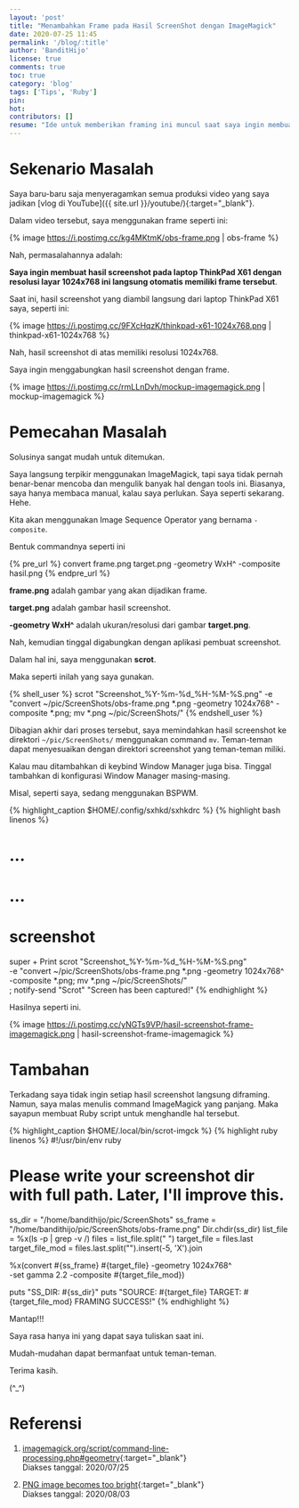 ```yaml
---
layout: 'post'
title: "Menambahkan Frame pada Hasil ScreenShot dengan ImageMagick"
date: 2020-07-25 11:45
permalink: '/blog/:title'
author: 'BanditHijo'
license: true
comments: true
toc: true
category: 'blog'
tags: ['Tips', 'Ruby']
pin:
hot:
contributors: []
resume: "Ide untuk memberikan framing ini muncul saat saya ingin membuat thumbnails di YouTube untuk video dengan resolusi layar saya yang berukuran 4:3, sedangkan thumbnail setidaknya memiliki resolusi berukuran 16:9."
---
```


# Sekenario Masalah

Saya baru-baru saja menyeragamkan semua produksi video yang saya jadikan [vlog di YouTube]({{ site.url }}/youtube/){:target="_blank"}.

Dalam video tersebut, saya menggunakan frame seperti ini:

{% image https://i.postimg.cc/kg4MKtmK/obs-frame.png | obs-frame %}

Nah, permasalahannya adalah:

**Saya ingin membuat hasil screenshot pada laptop ThinkPad X61 dengan resolusi layar 1024x768 ini langsung otomatis memiliki frame tersebut**.

Saat ini, hasil screenshot yang diambil langsung dari laptop ThinkPad X61 saya, seperti ini:

{% image https://i.postimg.cc/9FXcHqzK/thinkpad-x61-1024x768.png | thinkpad-x61-1024x768 %}

Nah, hasil screenshot di atas memiliki resolusi 1024x768.

Saya ingin menggabungkan hasil screenshot dengan frame.

{% image https://i.postimg.cc/rmLLnDvh/mockup-imagemagick.png | mockup-imagemagick %}

# Pemecahan Masalah

Solusinya sangat mudah untuk ditemukan.

Saya langsung terpikir menggunakan ImageMagick, tapi saya tidak pernah benar-benar mencoba dan mengulik banyak hal dengan tools ini. Biasanya, saya hanya membaca manual, kalau saya perlukan. Saya seperti sekarang. Hehe.

Kita akan menggunakan Image Sequence Operator yang bernama `-composite`.

Bentuk commandnya seperti ini

{% pre_url %}
convert frame.png target.png -geometry WxH^ -composite hasil.png
{% endpre_url %}

**frame.png** adalah gambar yang akan dijadikan frame.

**target.png** adalah gambar hasil screenshot.

**-geometry WxH^** adalah ukuran/resolusi dari gambar **target.png**.

Nah, kemudian tinggal digabungkan dengan aplikasi pembuat screenshot.

Dalam hal ini, saya menggunakan **scrot**.

Maka seperti inilah yang saya gunakan.

{% shell_user %}
scrot "Screenshot_%Y-%m-%d_%H-%M-%S.png" -e "convert ~/pic/ScreenShots/obs-frame.png *.png -geometry 1024x768^ -composite *.png; mv *.png ~/pic/ScreenShots/"
{% endshell_user %}

Dibagian akhir dari proses tersebut, saya memindahkan hasil screenshot ke direktori `~/pic/ScreenShots/` menggunakan command `mv`. Teman-teman dapat menyesuaikan dengan direktori screenshot yang teman-teman miliki.

Kalau mau ditambahkan di keybind Window Manager juga bisa. Tinggal tambahkan di konfigurasi Window Manager masing-masing.

Misal, seperti saya, sedang menggunakan BSPWM.

{% highlight_caption $HOME/.config/sxhkd/sxhkdrc %}
{% highlight bash linenos %}
# ...
# ...

# screenshot
super + Print
    scrot "Screenshot_%Y-%m-%d_%H-%M-%S.png" \
    -e "convert ~/pic/ScreenShots/obs-frame.png *.png -geometry 1024x768^ \
    -composite *.png; mv *.png ~/pic/ScreenShots/" \
    ; notify-send "Scrot" "Screen has been captured!"
{% endhighlight %}

Hasilnya seperti ini.

{% image https://i.postimg.cc/yNGTs9VP/hasil-screenshot-frame-imagemagick.png | hasil-screenshot-frame-imagemagick %}

# Tambahan

Terkadang saya tidak ingin setiap hasil screenshot langsung diframing. Namun, saya malas menulis command ImageMagick yang panjang. Maka sayapun membuat Ruby script untuk menghandle hal tersebut.

{% highlight_caption $HOME/.local/bin/scrot-imgck %}
{% highlight ruby linenos %}
#!/usr/bin/env ruby

# Please write your screenshot dir with full path. Later, I'll improve this.
ss_dir = "/home/bandithijo/pic/ScreenShots"
ss_frame = "/home/bandithijo/pic/ScreenShots/obs-frame.png"
Dir.chdir(ss_dir)
list_file = %x(ls -p | grep -v /)
files = list_file.split(" ")
target_file = files.last
target_file_mod = files.last.split("").insert(-5, 'X').join

%x(convert #{ss_frame} #{target_file} -geometry 1024x768^ \
-set gamma 2.2 -composite #{target_file_mod})

puts "SS_DIR: #{ss_dir}"
puts "SOURCE: #{target_file}
TARGET: #{target_file_mod}
FRAMING SUCCESS!"
{% endhighlight %}

Mantap!!!

Saya rasa hanya ini yang dapat saya tuliskan saat ini.

Mudah-mudahan dapat bermanfaat untuk teman-teman.

Terima kasih.

(^_^)








# Referensi


1. [imagemagick.org/script/command-line-processing.php#geometry](https://imagemagick.org/script/command-line-processing.php#geometry){:target="_blank"}
<br>Diakses tanggal: 2020/07/25

2. [PNG image becomes too bright](https://www.imagemagick.org/discourse-server/viewtopic.php?t=27131){:target="_blank"}
<br>Diakses tanggal: 2020/08/03
